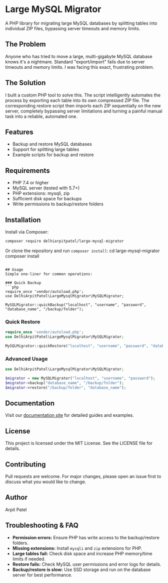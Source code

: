 # Large MySQL Migrator

A PHP library for migrating large MySQL databases by splitting tables into individual ZIP files, bypassing server timeouts and memory limits.

## The Problem
Anyone who has tried to move a large, multi-gigabyte MySQL database knows it's a nightmare. Standard "export/import" fails due to server timeouts and memory limits. I was facing this exact, frustrating problem.

## The Solution
I built a custom PHP tool to solve this. The script intelligently automates the process by exporting each table into its own compressed ZIP file. The corresponding restore script then imports each ZIP sequentially on the new server, completely bypassing server limitations and turning a painful manual task into a reliable, automated one.

## Features
- Backup and restore MySQL databases
- Support for splitting large tables
- Example scripts for backup and restore

## Requirements
- PHP 7.4 or higher
- MySQL server (tested with 5.7+)
- PHP extensions: mysqli, zip
- Sufficient disk space for backups
- Write permissions to backup/restore folders
## Installation
Install via Composer:

```bash
composer require delhiarpitpatel/large-mysql-migrator
```

Or clone the repository and run `composer install`:
cd large-mysql-migrator
composer install
```

## Usage
Simple one-liner for common operations:

### Quick Backup
```php
require_once 'vendor/autoload.php';
use DelhiArpitPatel\LargeMysqlMigrator\MySQLMigrator;

MySQLMigrator::quickBackup("localhost", "username", "password", "database_name", "/backup/folder");
```

### Quick Restore
```php
require_once 'vendor/autoload.php';
use DelhiArpitPatel\LargeMysqlMigrator\MySQLMigrator;

MySQLMigrator::quickRestore("localhost", "username", "password", "database_name", "/backup/folder");
```

### Advanced Usage
```php
use DelhiArpitPatel\LargeMysqlMigrator\MySQLMigrator;

$migrator = new MySQLMigrator("localhost", "username", "password");
$migrator->backup("database_name", "/backup/folder");
$migrator->restore("/backup/folder", "database_name");
```

## Documentation
Visit our [documentation site](https://delhiarpitpatel.github.io/large-mysql-migrator/) for detailed guides and examples.

## License
This project is licensed under the MIT License. See the LICENSE file for details.

## Contributing
Pull requests are welcome. For major changes, please open an issue first to discuss what you would like to change.

## Author
Arpit Patel

## Troubleshooting & FAQ
- **Permission errors:** Ensure PHP has write access to the backup/restore folders.
- **Missing extensions:** Install `mysqli` and `zip` extensions for PHP.
- **Large tables fail:** Check disk space and increase PHP memory/time limits if needed.
- **Restore fails:** Check MySQL user permissions and error logs for details.
- **Backup/restore is slow:** Use SSD storage and run on the database server for best performance.
